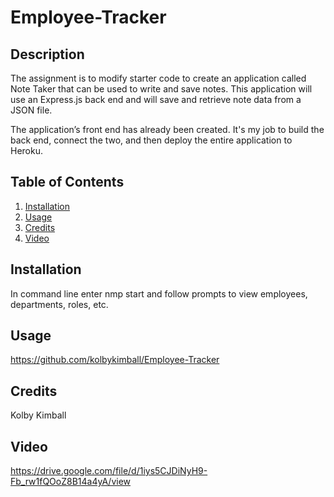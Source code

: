 # Employee-Tracker

## Description

The assignment is to modify starter code to create an application called Note Taker that can be used to write and save notes. This application will use an Express.js back end and will save and retrieve note data from a JSON file.

The application’s front end has already been created. It's my job to build the back end, connect the two, and then deploy the entire application to Heroku.

## Table of Contents

  1. [Installation](#Installation)
  2. [Usage](#Usage)
  3. [Credits](#Credits)
  4. [Video](#Video)

## Installation

In command line enter nmp start and follow prompts to view employees, departments, roles, etc.

## Usage

https://github.com/kolbykimball/Employee-Tracker

## Credits

Kolby Kimball 

## Video 

https://drive.google.com/file/d/1iys5CJDiNyH9-Fb_rw1fQOoZ8B14a4yA/view
